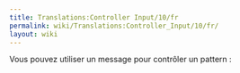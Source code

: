 ```yaml
---
title: Translations:Controller Input/10/fr
permalink: wiki/Translations:Controller_Input/10/fr/
layout: wiki
---
```


Vous pouvez utiliser un message pour contrôler un pattern :
